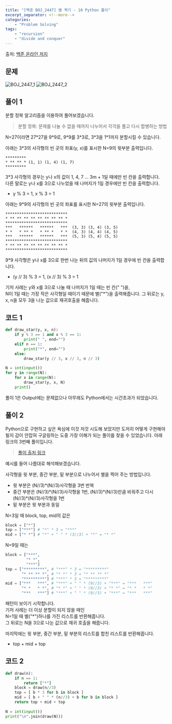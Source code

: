 ```yaml
---
title: "[백준 BOJ_2447] 별 찍기 - 10 Python 풀이"
excerpt_separator: <!--more-->
categories: 
    - "Problem Solving"
tags: 
    - "recursion"
    - "divide and conquer"
---
```

출처: [백준 온라인 저지](https://www.acmicpc.net/problem/2447)

## 문제
![BOJ_2447_1](https://user-images.githubusercontent.com/59808674/114319689-76a14680-9b4d-11eb-98ee-e982db3e9c27.PNG)
![BOJ_2447_2](https://user-images.githubusercontent.com/59808674/114319690-77d27380-9b4d-11eb-8851-0ef115159fdc.PNG)

## 풀이 1
분할 정복 알고리즘을 이용하여 풀어보겠습니다.  
> 분할 정복: 문제를 나눌 수 없을 때까지 나누어서 각각을 풀고 다시 합병하는 방법

N=27이라면 27\*27을 9\*9로, 9\*9를 3\*3로, 3\*3을 1\*1까지 분할시킬 수 있습니다.

아래는 3*3의 사각형의 빈 곳의 좌표(y, x)를 표시한 N=9의 윗부분 출력입니다. 
```
*********
* ** ** * (1, 1) (1, 4) (1, 7)
*********
```
3*3 사각형의 경우는 y나 x의 값이 1, 4, 7 ... 3m + 1일 때에만 빈 칸을 출력합니다.  
다른 말로는 y나 x를 3으로 나누었을 때 나머지가 1일 경우에만 빈 칸을 출력합니다.  
 - y % 3 = 1, x % 3 = 1  

아래는 9*9의 사각형의 빈 곳의 좌표를 표시한 N=27의 윗부분 출력입니다.
```
***************************
* ** ** ** ** ** ** ** ** *
***************************  
***   ******   ******   ***  (3, 3) (3, 4) (3, 5)
* *   * ** *   * ** *   * *  (4, 3) (4, 4) (4, 5)
***   ******   ******   ***  (5, 3) (5, 4) (5, 5)
***************************
* ** ** ** ** ** ** ** ** *
***************************
```
9*9 사각형은 y나 x를 3으로 한번 나눈 뒤의 값의 나머지가 1일 경우에 빈 칸을 출력합니다.
 - (y // 3) % 3 = 1, (x // 3) % 3 = 1  

기저 사례는 y와 x를 3으로 나눌 때 나머지가 1일 때는 빈 칸(" ")을,  
N이 1일 때는 가장 작은 사각형일 때이기 때문에 별("*")을 출력해줍니다.
그 뒤로는 y, x, n을 모두 3을 나눈 값으로 재귀호출을 해줍니다.
## 코드 1
```python
def draw_star(y, x, n):
    if y % 3 == 1 and x % 3 == 1:
        print(" ", end="")
    elif n == 1:
        print("*", end="")
    else:
        draw_star(y // 3, x // 3, n // 3)
    
N = int(input())
for y in range(N):
    for x in range(N):
        draw_star(y, x, N)
    print()
```
풀이 1은 Output에는 문제없으나 아무래도 Python에서는 시간초과가 되었습니다.

## 풀이 2

Python으로 구현하고 싶은 욕심에 이것 저것 시도해 보았지만 도저히 어떻게 구현해야 될지 감이 안잡혀 구글링하는 도중 가장 이해가 되는 풀이를 찾을 수 있었습니다.
아래 링크의 3번째 풀이입니다.

 > [풀이 출처 링크](https://nanarin.tistory.com/203)

예시를 들어 나름대로 해석해보겠습니다.  

사각형을 윗 부분, 중간 부분, 밑 부분으로 나누어서 별을 찍어 주는 방법입니다.  
 - 윗 부분은 (N//3)*(N//3)사각형을 3번 반복  
 - 중간 부분은 (N//3)\*(N//3)사각형을 1번, (N//3)\*(N//3)만큼 비워주고 다시 (N//3)\*(N//3)사각형을 1번  
 - 밑 부분은 윗 부분과 동일 

N=3일 때 block, top, mid의 값은
```python
block = ["*"]
top = ["***"] # "*" * 3 = "***"
mid = ["* *"] # "*" + " " * (3//3) + "*" = "* *"
```
N=9일 때는
```python
block = ["***", 
         "* *", 
         "***"]
top = ["*********", # "***" * 3 = "*********"
       "* ** ** *", # "* *" * 3 = "* ** ** *"
       "*********"] # "***" * 3 = "*********"
mid = ["***   ***", # "***" + " " * (9//3) + "***" = "***   ***"
       "* *   * *", # "* *" + " " * (9//3) + "* *" = "* *   * *"
       "***   ***"] # "***" + " " * (9//3) + "***" = "***   ***"
```
패턴이 보이기 시작합니다.  
기저 사례는 더 이상 분할이 되지 않을 때인  
N=1일 때 별("*")하나를 가진 리스트를 반환해줍니다.  
그 뒤로는 N을 3으로 나눈 값으로 재귀 호출을 해줍니다.  

마지막에는 윗 부분, 중간 부분, 밑 부분의 리스트를 합친 리스트를 반환해줍니다.
 - top + mid + top

## 코드 2
```python
def draw(n):
    if n == 1:
        return ["*"]
    block = draw(n//3)
    top = [ b * 3 for b in block ]
    mid = [ b + " " * (n//3) + b for b in block ]
    return top + mid + top
    
N = int(input())
print("\n".join(draw(N)))
```